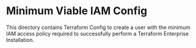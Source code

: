 # Minimum Viable IAM Config

This directory contains Terraform Config to create a user with the minimum IAM access policy required to successfully perform a Terraform Enterprise Installation.
